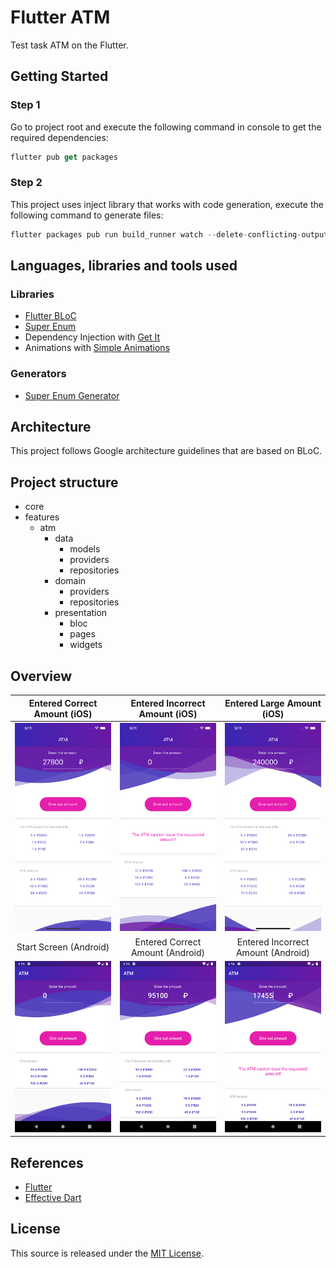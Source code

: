 # Flutter ATM

Test task ATM on the Flutter.

## Getting Started
### Step 1
Go to project root and execute the following command in console to get the required dependencies:
```dart
flutter pub get packages
```
### Step 2
This project uses inject library that works with code generation, execute the following command to generate files:
```dart
flutter packages pub run build_runner watch --delete-conflicting-outputs
```

## Languages, libraries and tools used
### Libraries
* [Flutter BLoC](https://pub.dev/packages/flutter_bloc)
* [Super Enum](https://pub.dev/packages/super_enum)
* Dependency Injection with [Get It](https://pub.dev/packages/get_it)
* Animations with [Simple Animations](https://pub.dev/packages/simple_animations)

### Generators
* [Super Enum Generator](https://pub.dev/packages/super_enum_generator)

## Architecture
This project follows Google architecture guidelines that are based on BLoC.

## Project structure

- core
- features
    - atm
      - data
        - models
        - providers
        - repositories
      - domain
        - providers
        - repositories
      - presentation
        - bloc
        - pages
        - widgets
        
## Overview
Entered Correct Amount (iOS)|Entered Incorrect Amount (iOS)|Entered Large Amount (iOS)
:------------------------:|:--------------------------:|:-------------------------:
![alt-ios-correct-screen](https://github.com/Holofox/flutter_atm/blob/master/screenshots/ios/entered_correct_amount_screen.png "Entered Correct Amount")|![alt-ios-incorrect-screen](https://github.com/Holofox/flutter_atm/blob/master/screenshots/ios/entered_incorrect_amount_screen.png "Entered Incorrect Amount")|![alt-ios-large-amount-screen](https://github.com/Holofox/flutter_atm/blob/master/screenshots/ios/entered_large_amount_screen.png "Entered Large Amount")
Start Screen (Android) | Entered Сorrect Amount (Android) | Entered Incorrect Amount (Android)
|![alt-android-start-screen](https://github.com/Holofox/flutter_atm/blob/master/screenshots/android/start_screen.png "Start screen")|![alt-android-correct-screen](https://github.com/Holofox/flutter_atm/blob/master/screenshots/android/entered_correct_amount_screen.png "Entered Correct Amount")|![alt-android-incorrect-screen](https://github.com/Holofox/flutter_atm/blob/master/screenshots/android/entered_incorrect_amount_screen.png "Entered Incorrect Amount")

## References
* [Flutter](https://flutter.dev/)
* [Effective Dart](https://dart.dev/guides/language/effective-dart)

## License

This source is released under the [MIT License](https://github.com/Holofox/flutter_atm/blob/master/LICENSE).